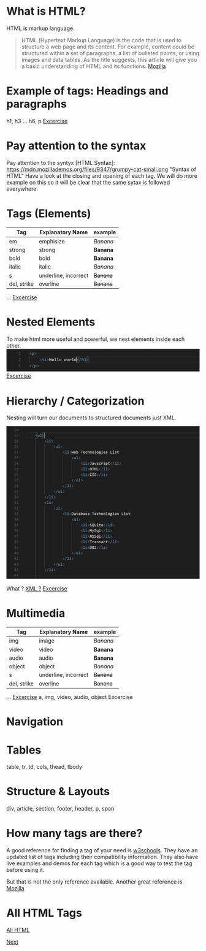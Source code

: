 # What is HTML?
  HTML is markup language.  
  > HTML (Hypertext Markup Language) is the code that is used to structure a web page and its content. For example, content could be structured within a set of paragraphs, a list of bulleted points, or using images and data tables.  As the title suggests, this article will give you a basic understanding of HTML and its functions. 
  [Mozilla](https://developer.mozilla.org/en-US/docs/Learn/Getting_started_with_the_web/HTML_basics)

  
# Example of tags: Headings and paragraphs
  h1, h3 ... h6, p
  [Excercise](../coding-examples/html/example1.html)

# Pay attention to the syntax
  Pay attention to the syntyx
  [HTML Syntax]: https://mdn.mozillademos.org/files/9347/grumpy-cat-small.png "Syntax of HTML"
  Have a look at the closing and opening of each tag. We will do more example on this so it will be clear that the same sytax is followed everywhere.

# Tags (Elements)  
  | Tag             | Explanatory Name      | example          |
  |-----------------|-----------------------|------------------|
  | em              | emphisize             | <em> Banana </em>|
  | strong              | strong             | <strong> Banana </strong>|
  | bold              | bold             | <b> Banana </b>|
  | italic              | italic             | <i> Banana </i>|
  | s              | underline, incorrect             | <s> Banana </s>|
  | del, strike              | overline             | <del> Banana </del>|
  ...
  [Excercise](../coding-examples/html/example2.html)
    

# Nested Elements
  To make html more useful and powerful, we nest elements inside each other.
  ![Nesting](imgs/nesting.png)
  [Excercise](../coding-examples/html/example3.html)

# Hierarchy / Categorization
  Nesting will turn our documents to structured documents just XML.

  ![HTML Syntax](imgs/hierarch.PNG)
   
  What ? [XML ?](https://en.wikipedia.org/wiki/XML) 
  [Excercise](../coding-examples/html/example4.html)

# Multimedia 
  | Tag             | Explanatory Name      | example          |
  |-----------------|-----------------------|------------------|
  | img              | image             | <em> Banana </em>|
  | video              | video             | <strong> Banana </strong>|
  | audio              | audio             | <b> Banana </b>|
  | object              | object             | <i> Banana </i>|
  | s              | underline, incorrect             | <s> Banana </s>|
  | del, strike              | overline             | <del> Banana </del>|
  ...
  [Excercise](../coding-examples/html/example2.html)
  a, img, video, audio, object
  Excercise
# Navigation

# Tables
  table, tr, td, cols, thead, tbody
  
# Structure & Layouts
  div, article, section, footer, header, p, span

# How many tags are there?
  A good reference for finding a tag of your need is [w3schools](https://www.w3schools.com/tags/default.asp). They have an updated list of tags including their compatibility information. They also have live examples and demos for each tag which is a good way to test the tag before using it.

  But that is not the only reference available. Another great reference is 
  [Mozilla](https://developer.mozilla.org/en-US/docs/Web/HTML/Element)


# All HTML Tags
  [All HTML](https://www.labnol.org/tech/test-html-elements/20730/)


[Next](2.CSS.md)